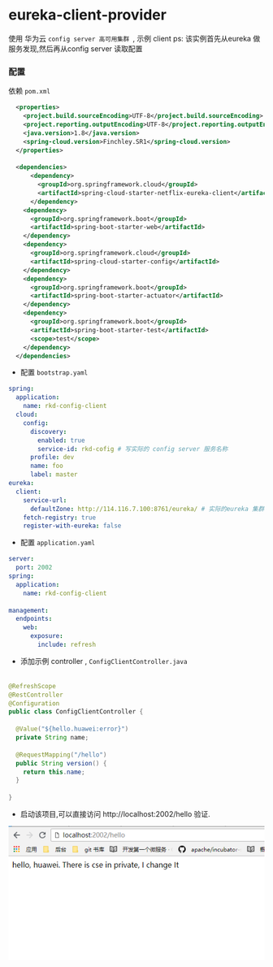 # eureka-client-provider

使用 华为云 `config server 高可用集群 `, 示例 client ps: 该实例首先从eureka 做服务发现,然后再从config server 读取配置
### 配置 

依赖 `pom.xml`
```xml
  <properties>
    <project.build.sourceEncoding>UTF-8</project.build.sourceEncoding>
    <project.reporting.outputEncoding>UTF-8</project.reporting.outputEncoding>
    <java.version>1.8</java.version>
    <spring-cloud.version>Finchley.SR1</spring-cloud.version>
  </properties>

  <dependencies>
      <dependency>
        <groupId>org.springframework.cloud</groupId>
        <artifactId>spring-cloud-starter-netflix-eureka-client</artifactId>
      </dependency>
    <dependency>
      <groupId>org.springframework.boot</groupId>
      <artifactId>spring-boot-starter-web</artifactId>
    </dependency>
    <dependency>
      <groupId>org.springframework.cloud</groupId>
      <artifactId>spring-cloud-starter-config</artifactId>
    </dependency>
    <dependency>
      <groupId>org.springframework.boot</groupId>
      <artifactId>spring-boot-starter-actuator</artifactId>
    </dependency>
    <dependency>
      <groupId>org.springframework.boot</groupId>
      <artifactId>spring-boot-starter-test</artifactId>
      <scope>test</scope>
    </dependency>
  </dependencies>
```
* 配置 `bootstrap.yaml `

```yaml
spring:
  application:
    name: rkd-config-client
  cloud:
    config:
      discovery:
        enabled: true
        service-id: rkd-cofig # 写实际的 config server 服务名称
      profile: dev
      name: foo
      label: master
eureka:
  client:
    service-url:
      defaultZone: http://114.116.7.100:8761/eureka/ # 实际的eureka 集群访问地址
    fetch-registry: true
    register-with-eureka: false

```

* 配置 `application.yaml`

```yaml
server:
  port: 2002
spring:
  application:
    name: rkd-config-client

management:
  endpoints:
    web:
      exposure:
        include: refresh

```

* 添加示例 controller , `ConfigClientController.java`

```java

@RefreshScope
@RestController
@Configuration
public class ConfigClientController {

  @Value("${hello.huawei:error}")
  private String name;

  @RequestMapping("/hello")
  public String version() {
    return this.name;
  }

}

```

* 启动该项目,可以直接访问 http://localhost:2002/hello 验证.

![client](../docs/quan_yanzheng1.png)
